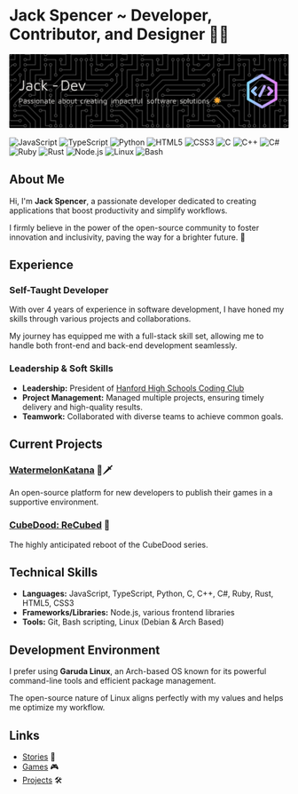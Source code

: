 # Jack Spencer ~ Developer, Contributor, and Designer 👨‍💻 

![Banner](https://github.com/Colack/colack.github.io/blob/main/frontend/img/banner.png?raw=true)

![JavaScript](https://img.shields.io/badge/-JavaScript-F7DF1E?style=flat-square&logo=javascript&logoColor=black)
![TypeScript](https://img.shields.io/badge/-TypeScript-3178C6?style=flat-square&logo=typescript&logoColor=white)
![Python](https://img.shields.io/badge/-Python-3776AB?style=flat-square&logo=python&logoColor=white)
![HTML5](https://img.shields.io/badge/-HTML5-E34F26?style=flat-square&logo=html5&logoColor=white)
![CSS3](https://img.shields.io/badge/-CSS3-1572B6?style=flat-square&logo=css3&logoColor=white)
![C](https://img.shields.io/badge/-C-A8B9CC?style=flat-square&logo=c&logoColor=black)
![C++](https://img.shields.io/badge/-C++-00599C?style=flat-square&logo=cplusplus&logoColor=white)
![C#](https://img.shields.io/badge/-C%23-239120?style=flat-square&logo=csharp&logoColor=white)
![Ruby](https://img.shields.io/badge/-Ruby-CC342D?style=flat-square&logo=ruby&logoColor=white)
![Rust](https://img.shields.io/badge/-Rust-000000?style=flat-square&logo=rust&logoColor=white)
![Node.js](https://img.shields.io/badge/-Node.js-339933?style=flat-square&logo=nodedotjs&logoColor=white)
![Linux](https://img.shields.io/badge/-Linux-FCC624?style=flat-square&logo=linux&logoColor=black)
![Bash](https://img.shields.io/badge/-Bash-4EAA25?style=flat-square&logo=gnubash&logoColor=white)

## About Me 
Hi, I'm **Jack Spencer**, a passionate developer dedicated to creating applications that boost productivity and simplify workflows.  

I firmly believe in the power of the open-source community to foster innovation and inclusivity, paving the way for a brighter future. 🚀

## Experience 
### Self-Taught Developer 
With over 4 years of experience in software development, I have honed my skills through various projects and collaborations. 

My journey has equipped me with a full-stack skill set, allowing me to handle both front-end and back-end development seamlessly. 

### Leadership & Soft Skills 
- **Leadership:** President of [Hanford High Schools Coding Club](https://github.com/hhs-coding-club)
- **Project Management:** Managed multiple projects, ensuring timely delivery and high-quality results.
- **Teamwork:** Collaborated with diverse teams to achieve common goals.

## Current Projects
### [WatermelonKatana](https://github.com/dragonfiregames/watermelonkatana) 🍉🗡️ 
An open-source platform for new developers to publish their games in a supportive environment.

### [CubeDood: ReCubed](https://github.com/hhs-coding-club/recubed) 🎲
The highly anticipated reboot of the CubeDood series.

## Technical Skills
- **Languages:** JavaScript, TypeScript, Python, C, C++, C#, Ruby, Rust, HTML5, CSS3
- **Frameworks/Libraries:** Node.js, various frontend libraries 
- **Tools:** Git, Bash scripting, Linux (Debian & Arch Based) 

## Development Environment
I prefer using **Garuda Linux**, an Arch-based OS known for its powerful command-line tools and efficient package management. 

The open-source nature of Linux aligns perfectly with my values and helps me optimize my workflow.

## Links 
- [Stories](https://colack.github.io/site/stories) 📖
- [Games](https://colack.github.io/games) 🎮
- [Projects](https://colack.github.io/projects) 🛠️